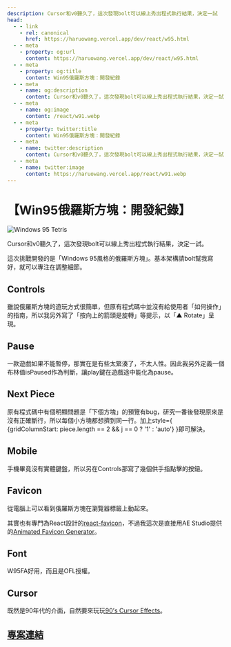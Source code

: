 ```yaml
---
description: Cursor和v0聽久了，這次發現bolt可以線上秀出程式執行結果，決定一試
head:
  - - link
    - rel: canonical
      href: https://haruowang.vercel.app/dev/react/w95.html
  - - meta
    - property: og:url
      content: https://haruowang.vercel.app/dev/react/w95.html
  - - meta
    - property: og:title
      content: Win95俄羅斯方塊：開發紀錄
  - - meta
    - name: og:description
      content: Cursor和v0聽久了，這次發現bolt可以線上秀出程式執行結果，決定一試
  - - meta
    - name: og:image
      content: /react/w91.webp
  - - meta
    - property: twitter:title
      content: Win95俄羅斯方塊：開發紀錄
  - - meta
    - name: twitter:description
      content: Cursor和v0聽久了，這次發現bolt可以線上秀出程式執行結果，決定一試
  - - meta
    - name: twitter:image
      content: https://haruowang.vercel.app/react/w91.webp
---
```


# 【Win95俄羅斯方塊：開發紀錄】

<p><Badge type="info" text="🌳 Evergreen" /></P>

![Windows 95 Tetris](/react/w91.webp)

Cursor和v0聽久了，這次發現bolt可以線上秀出程式執行結果，決定一試。

這次挑戰開發的是「Windows 95風格的俄羅斯方塊」。基本架構請bolt幫我寫好，就可以專注在調整細節。

## Controls

雖說俄羅斯方塊的遊玩方式很簡單，但原有程式碼中並沒有給使用者「如何操作」的指南，所以我另外寫了「按向上的箭頭是旋轉」等提示，以「▲ Rotate」呈現。

## Pause

一款遊戲如果不能暫停，那實在是有些太緊湊了，不太人性。因此我另外定義一個布林值isPaused作為判斷，讓play鍵在遊戲途中能化為pause。

## Next Piece

原有程式碼中有個明顯問題是「下個方塊」的預覽有bug，研究一番後發現原來是沒有正確斷行，所以每個小方塊都想擠到同一行。加上style={ {gridColumnStart: piece.length == 2 && j == 0 ? '1' : 'auto'} }即可解決。

## Mobile

手機畢竟沒有實體鍵盤，所以另在Controls那寫了幾個供手指點擊的按鈕。

## Favicon

從電腦上可以看到俄羅斯方塊在瀏覽器標籤上動起來。

其實也有專門為React設計的[react-favicon](https://github.com/oflisback/react-favicon)，不過我這次是直接用AE Studio提供的[Animated Favicon Generator](https://www.faviconvideo.com)。

## Font

W95FA好用，而且是OFL授權。

## Cursor

既然是90年代的介面，自然要來玩玩[90’s Cursor Effects](https://tholman.com/cursor-effects)。

## [專案連結](https://w95tetris.vercel.app)